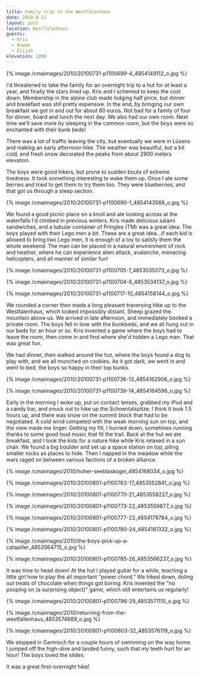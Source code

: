 ```yaml
---
title: Family trip to the Westfalenhaus
date: 2010-8-11
layout: post
location: Westfalenhaus
guests:
  - Kris
  - Rowan
  - Elijah
elevation: 1200
---
```


{% image /cmaimages/2010/20100731-p1100699-4_4854149112_o.jpg %}
  
  
I'd threatened to take the family for an overnight trip to a hut for at
least a year, and finally the stars lined up. Kris and I schemed to keep
the cost down. Membership in the alpine club made lodging half price, but
dinner and breakfast was still pretty expensive. In the end, by bringing
our own breakfast we got in and out for about 60 euros. Not bad for a family
of four for dinner, board and lunch the next day. We also had our own room.
Next time we'll save more by sleeping in the common room, but the boys
were so enchanted with their bunk beds!
  
  
There was a lot of traffic leaving the city, but eventually we were in
Lüsens and making an early afternoon hike. The weather was beautiful, but
a bit cold, and fresh snow decorated the peaks from about 2900 meters elevation.
  
  
The boys were good hikers, but prone to sudden bouts of extreme tiredness.
It took something interesting to wake them up. Once I ate some berries
and tried to get them to try them too. They were blueberries, and that
got us through a steep section.
  
  
{% image /cmaimages/2010/20100731-p1100690-1_4854143568_o.jpg %}
  
  
We found a good picnic place on a knoll and ate looking across at the
waterfalls I'd climbed in previous winters. Kris made delicious salami
sandwiches, and a tubular container of Pringles (TM) was a great idea.
The boys played with their Lego men a bit. These are a great idea...if
each kid is allowed to bring two Lego men, it is enough of a toy to satisfy
them the whole weekend. The man can be placed in a natural environment
of rock and heather, where he can experience alien attack, avalanche, menacing
helicopters, and all manner of similar fun!
  
  
{% image /cmaimages/2010/20100731-p1100705-7_4853535073_o.jpg %}
  
{% image /cmaimages/2010/20100731-p1100704-6_4853534137_o.jpg %}
  
{% image /cmaimages/2010/20100731-p1100717-10_4854158144_o.jpg %}
  
  
We rounded a corner then made a long pleasant traversing hike up to the
Westfalenhaus, which looked impossibly distant. Sheep grazed the mountain
above us. We arrived in late afternoon, and immediately booked a private
room. The boys fell in love with the bunkbeds, and we all hung out in our
beds for an hour or so. Kris invented a game where the boys had to leave
the room, then come in and find where she'd hidden a Lego man. That was
great fun.
  
  
We had dinner, then walked around the hut, where the boys found a dog
to play with, and we all munched on cookies. As it got dark, we went in
and went to bed, the boys so happy in their top bunks.
  
  
{% image /cmaimages/2010/20100731-p1100736-13_4854162906_o.jpg %}
  
{% image /cmaimages/2010/20100731-p1100739-14_4854164596_o.jpg %}
  
  
Early in the morning I woke up, put on contact lenses, grabbed my iPod
and a candy bar, and snuck out to hike up the Schoentalspitze. I think
it took 1.5 hours up, and there was snow on the summit block that had to
be negotiated. A cold wind competed with the weak morning sun on top, and
the view made me linger. Getting my fill, I hurried down, sometimes running
thanks to some good loud music that fit the trail. Back at the hut we ate
breakfast, and I took the kids for a nature hike while Kris relaxed in
a sun chair. We found a big boulder and set up a space station on top,
piling smaller rocks as places to hide. Then I napped in the meadow while
the wars raged on between various factions of a broken alliance.
  
  
{% image /cmaimages/2010/hoher-seeblaskogel_4854168034_o.jpg %}
  
{% image /cmaimages/2010/20100801-p1100763-17_4853552841_o.jpg %}
  
{% image /cmaimages/2010/20100801-p1100770-21_4853558227_o.jpg %}
  
{% image /cmaimages/2010/20100801-p1100773-22_4853559877_o.jpg %}
  
{% image /cmaimages/2010/20100801-p1100777-23_4854179784_o.jpg %}
  
{% image /cmaimages/2010/20100801-p1100780-24_4854181332_o.jpg %}
  
{% image /cmaimages/2010/the-boys-pick-up-a-catapiller_4853564715_o.jpg %}
  
{% image /cmaimages/2010/20100801-p1100785-26_4853566237_o.jpg %}
  
  
It was time to head down! At the hut I played guitar for a while, teaching
a little girl how to play the all important "power chord." We hiked down,
doling out treats of chocolate when things got boring. Kris invented the
"no pooping on (a surprising object)" game, which still entertains us regularly!
  
  
{% image /cmaimages/2010/20100801-p1100796-29_4853571115_o.jpg %}
  
{% image /cmaimages/2010/returning-from-the-westfallenhaus_4853574689_o.jpg %}
  
{% image /cmaimages/2010/20100801-p1100803-32_4853576119_o.jpg %}
  
  
We stopped in Garmisch for a couple hours of swimming on the way home.
I jumped off the high-dive and landed funny, such that my teeth hurt for
an hour! The boys loved the slides.
  
  
It was a great first-overnight hike!
